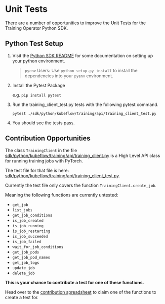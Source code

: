 # Unit Tests

There are a number of opportunities to improve the Unit Tests for the Training Operator Python SDK.

## Python Test Setup

1. Visit the [Python SDK README](https://github.com/kubeflow/training-operator/tree/master/sdk/python) for some documentation on setting up your python environment.

    > `pyenv` Users: Use `python setup.py install` to install the dependencies into your `pyenv` environment.

2. Install the Pytest Package

    e.g. `pip install pytest`

3. Run the training_client_test.py tests with the following pytest command.

    `pytest ./sdk/python/kubeflow/training/api/training_client_test.py`

4. You should see the tests pass.

## Contribution Opportunities

The class `TrainingClient` in the file [sdk/python/kubeflow/training/api/training_client.py](https://github.com/kubeflow/training-operator/blob/master/sdk/python/kubeflow/training/api/training_client.py) 
is a High Level API class for running training jobs with PyTorch.

The test file for that file is here: [sdk/python/kubeflow/training/api/training_client_test.py](https://github.com/kubeflow/training-operator/blob/master/sdk/python/kubeflow/training/api/training_client_test.py).

Currently the test file only covers the function `TrainingClient.create_job`.

Meaning the following functions are currently untested:

* `get_job`
* `list_jobs`
* `get_job_conditions`
* `is_job_created`
* `is_job_running`
* `is_job_restarting`
* `is_job_succeeded`
* `is_job_failed`
* `wait_for_job_conditions`
* `get_job_pods`
* `get_job_pod_names`
* `get_job_logs`
* `update_job`
* `delete_job`

**This is your chance to contribute a test for one of these functions.**

Head over to the [contribution spreadsheet](https://docs.google.com/spreadsheets/d/1sYgp_oqdnchSPRbc7lIsoM71J4dvCq66pIDwpeRkyL8) to claim one of the functions to create a test for.
